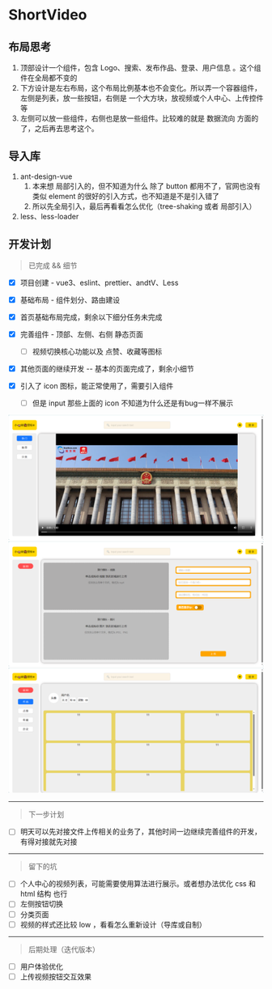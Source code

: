 # ShortVideo

## 布局思考
1. 顶部设计一个组件，包含 Logo、搜索、发布作品、登录、用户信息 。这个组件在全局都不变的
2. 下方设计是左右布局，这个布局比例基本也不会变化。所以弄一个容器组件，左侧是列表，放一些按钮，右侧是 一个大方块，放视频或个人中心、上传控件等
3. 左侧可以放一些组件，右侧也是放一些组件。比较难的就是 数据流向 方面的了，之后再去思考这个。

## 导入库
1. ant-design-vue
   1. 本来想 局部引入的，但不知道为什么 除了 button 都用不了，官网也没有类似 element 的很好的引入方式，也不知道是不是引入错了
   2. 所以先全局引入，最后再看看怎么优化（tree-shaking 或者 局部引入）
2. less、less-loader

## 开发计划
> 已完成 && 细节
* [x] 项目创建 - vue3、eslint、prettier、andtV、Less
* [x] 基础布局 - 组件划分、路由建设
* [x] 首页基础布局完成，剩余以下细分任务未完成
  
* [x] 完善组件 - 顶部、左侧、右侧 静态页面
  * [ ] 视频切换核心功能以及 点赞、收藏等图标
* [x] 其他页面的继续开发 -- 基本的页面完成了，剩余小细节
* [x] 引入了 icon 图标，能正常使用了，需要引入组件
  * [ ] 但是 input 那些上面的 icon 不知道为什么还是有bug一样不展示

![首页](image.png)
![上传页面](image-1.png)
![登录页面](image-2.png)

---
> 下一步计划
* [ ] 明天可以先对接文件上传相关的业务了，其他时间一边继续完善组件的开发，有得对接就先对接


---
> 留下的坑
* [ ] 个人中心的视频列表，可能需要使用算法进行展示。或者想办法优化 css 和 html 结构 也行
* [ ] 左侧按钮切换
* [ ] 分类页面
* [ ] 视频的样式还比较 low ，看看怎么重新设计（导库或自制）

---
> 后期处理（迭代版本）
* [ ] 用户体验优化
* [ ] 上传视频按钮交互效果